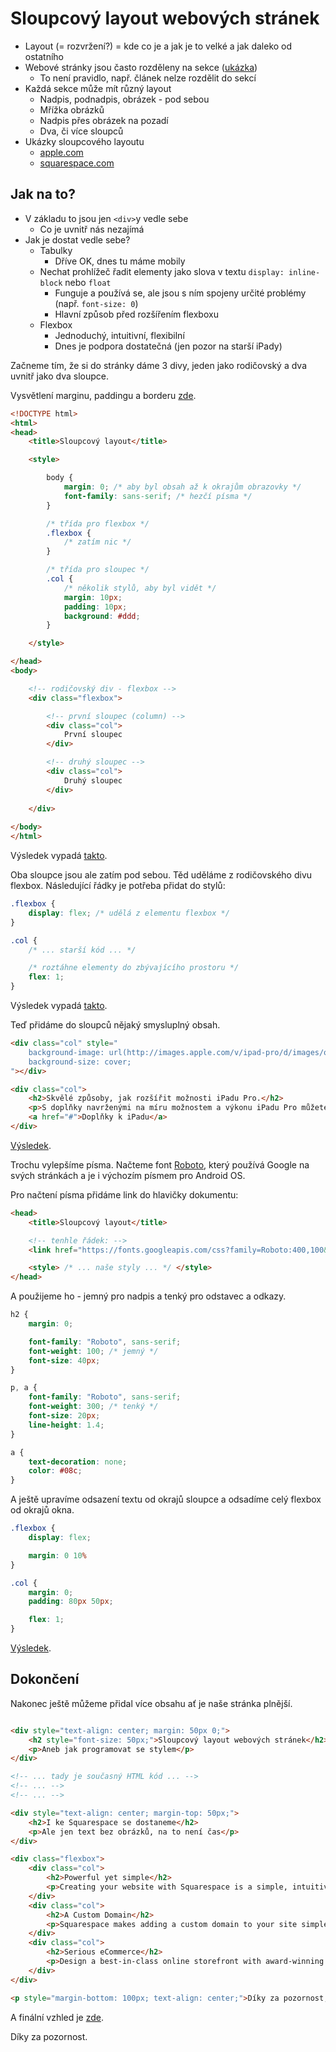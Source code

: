
Sloupcový layout webových stránek
=================================

- Layout (= rozvržení?) = kde co je a jak je to velké a jak daleko od ostatního
- Webové stránky jsou často rozděleny na sekce ([ukázka](sekce.html))
    - To není pravidlo, např. článek nelze rozdělit do sekcí
- Každá sekce může mít různý layout
    - Nadpis, podnadpis, obrázek - pod sebou
    - Mřížka obrázků
    - Nadpis přes obrázek na pozadí
    - Dva, či více sloupců
- Ukázky sloupcového layoutu
    - [apple.com](http://www.apple.com/cz/ipad-pro/)
    - [squarespace.com](http://squarespace.com/)

Jak na to?
----------

- V základu to jsou jen `<div>`y vedle sebe
    - Co je uvnitř nás nezajímá
- Jak je dostat vedle sebe?
    - Tabulky
        - Dříve OK, dnes tu máme mobily
    - Nechat prohlížeč řadit elementy jako slova v textu `display: inline-block` nebo `float`
        - Funguje a používá se, ale jsou s ním spojeny určité problémy (např. `font-size: 0`)
        - Hlavní způsob před rozšířením flexboxu
    - Flexbox
        - Jednoduchý, intuitivní, flexibilní
        - Dnes je podpora dostatečná (jen pozor na starší iPady)

Začneme tím, že si do stránky dáme 3 divy, jeden jako rodičovský a dva uvnitř jako dva sloupce.

Vysvětlení marginu, paddingu a borderu [zde](http://www.w3schools.com/css/css_boxmodel.asp).

```html
<!DOCTYPE html>
<html>
<head>
    <title>Sloupcový layout</title>

    <style>

        body {
            margin: 0; /* aby byl obsah až k okrajům obrazovky */
            font-family: sans-serif; /* hezčí písma */
        }

        /* třída pro flexbox */
        .flexbox {
            /* zatím nic */
        }

        /* třída pro sloupec */
        .col {
            /* několik stylů, aby byl vidět */
            margin: 10px;
            padding: 10px;
            background: #ddd;
        }

    </style>

</head>
<body>

    <!-- rodičovský div - flexbox -->
    <div class="flexbox">

        <!-- první sloupec (column) -->
        <div class="col">
            První sloupec
        </div>

        <!-- druhý sloupec -->
        <div class="col">
            Druhý sloupec
        </div>
        
    </div>
    
</body>
</html>
```

Výsledek vypadá [takto](postup-1.html).

Oba sloupce jsou ale zatím pod sebou. Těd uděláme z rodičovského divu flexbox. Následující řádky je potřeba přidat do stylů:

```css
.flexbox {
    display: flex; /* udělá z elementu flexbox */
}

.col {
    /* ... starší kód ... */

    /* roztáhne elementy do zbývajícího prostoru */
    flex: 1;
}
```

Výsledek vypadá [takto](postup-2.html).

Teď přidáme do sloupců nějaký smysluplný obsah.

```html
<div class="col" style="
    background-image: url(http://images.apple.com/v/ipad-pro/d/images/overview/expand_large.jpg);
    background-size: cover;
"></div>

<div class="col">
    <h2>Skvělé způsoby, jak rozšířit možnosti iPadu Pro.</h2>
    <p>S doplňky navrženými na míru možnostem a výkonu iPadu Pro můžete být ještě kreativnější a produktivnější. Projděte si nabídku krytů, klávesnic a dalších doplňků.</p>
    <a href="#">Doplňky k iPadu</a>
</div>
```

[Výsledek](postup-3.html).

Trochu vylepšíme písma. Načteme font [Roboto](https://www.google.com/fonts/specimen/Roboto), který používá Google na svých stránkách a je i výchozím písmem pro Android OS.

Pro načtení písma přidáme link do hlavičky dokumentu:

```html
<head>
    <title>Sloupcový layout</title>

    <!-- tenhle řádek: -->
    <link href="https://fonts.googleapis.com/css?family=Roboto:400,100&amp;subset=latin,latin-ext" rel="stylesheet" type="text/css">

    <style> /* ... naše styly ... */ </style>
</head>
```

A použijeme ho - jemný pro nadpis a tenký pro odstavec a odkazy.

```css
h2 {
    margin: 0;

    font-family: "Roboto", sans-serif;
    font-weight: 100; /* jemný */
    font-size: 40px;
}

p, a {
    font-family: "Roboto", sans-serif;
    font-weight: 300; /* tenký */
    font-size: 20px;
    line-height: 1.4;
}

a {
    text-decoration: none;
    color: #08c;
}
```

A ještě upravíme odsazení textu od okrajů sloupce a odsadíme celý flexbox od okrajů okna.

```css
.flexbox {
    display: flex;

    margin: 0 10%
}

.col {
    margin: 0;
    padding: 80px 50px;

    flex: 1;
}
```

[Výsledek](postup-4.html).

Dokončení
---------

Nakonec ještě můžeme přidal více obsahu ať je naše stránka plnější.

```html

<div style="text-align: center; margin: 50px 0;">
    <h2 style="font-size: 50px;">Sloupcový layout webových stránek</h2>
    <p>Aneb jak programovat se stylem</p>
</div>

<!-- ... tady je současný HTML kód ... -->
<!-- ... -->
<!-- ... -->

<div style="text-align: center; margin-top: 50px;">
    <h2>I ke Squarespace se dostaneme</h2>
    <p>Ale jen text bez obrázků, na to není čas</p>
</div>

<div class="flexbox">
    <div class="col">
        <h2>Powerful yet simple</h2>
        <p>Creating your website with Squarespace is a simple, intuitive process. Just add and arrange your content and features anywhere you want with the click of a mouse.</p>
    </div>
    <div class="col">
        <h2>A Custom Domain</h2>
        <p>Squarespace makes adding a custom domain to your site simple, and every annual account receives a custom domain for free for a year.</p>
    </div>
    <div class="col">
        <h2>Serious eCommerce</h2>
        <p>Design a best-in-class online storefront with award-winning templates, customizable settings, shoppable lookbooks, and more — all without a single plug-in.</p>
    </div>
</div>

<p style="margin-bottom: 100px; text-align: center;">Díky za pozornost, snad vás to alepoň trochu nadchlo.</p>

```

A finální vzhled je [zde](final.html).

Díky za pozornost.
